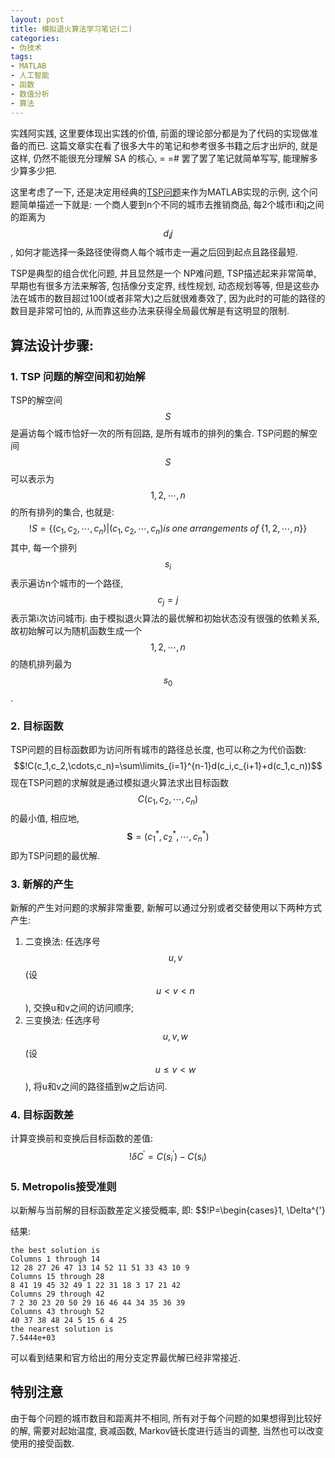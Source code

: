 ```yaml
---
layout: post
title: 模拟退火算法学习笔记(二)
categories:
- 伪技术
tags:
- MATLAB
- 人工智能
- 函数
- 数值分析
- 算法
---
```


实践阿实践, 这里要体现出实践的价值, 前面的理论部分都是为了代码的实现做准备的而已. 这篇文章实在看了很多大牛的笔记和参考很多书籍之后才出炉的, 就是这样, 仍然不能很充分理解 SA 的核心, = =# 罢了罢了笔记就简单写写, 能理解多少算多少把.

这里考虑了一下, 还是决定用经典的[TSP问题](http://baike.baidu.com/view/614849.htm)来作为MATLAB实现的示例, 这个问题简单描述一下就是: 一个商人要到n个不同的城市去推销商品, 每2个城市i和j之间的距离为$$d_ij$$, 如何才能选择一条路径使得商人每个城市走一遍之后回到起点且路径最短.

TSP是典型的组合优化问题, 并且显然是一个 NP难问题, TSP描述起来非常简单, 早期也有很多方法来解答, 包括像分支定界, 线性规划, 动态规划等等, 但是这些办法在城市的数目超过100(或者非常大)之后就很难奏效了, 因为此时的可能的路径的数目是非常可怕的, 从而靠这些办法来获得全局最优解是有这明显的限制.

## 算法设计步骤:
### 1. TSP 问题的解空间和初始解

TSP的解空间$$S$$是遍访每个城市恰好一次的所有回路, 是所有城市的排列的集合. TSP问题的解空间$$S$$可以表示为$${1,2,\cdots,n}$$的所有排列的集合, 也就是:
$$!S=\{(c_1,c_2,\cdots,c_n)|(c_1,c_2,\cdots,c_n) is\;one\;arrangements\;of\;\{1,2,\cdots,n\} \}$$
其中, 每一个排列$$s_i$$表示遍访n个城市的一个路径, $$c_j=j$$表示第i次访问城市j. 由于模拟退火算法的最优解和初始状态没有很强的依赖关系, 故初始解可以为随机函数生成一个$${1,2,\cdots,n}$$的随机排列最为$$s_0$$.

### 2. 目标函数
TSP问题的目标函数即为访问所有城市的路径总长度, 也可以称之为代价函数:
$$!C(c_1,c_2,\cdots,c_n)=\sum\limits_{i=1}^{n-1}d(c_i,c_{i+1}+d(c_1,c_n))$$
现在TSP问题的求解就是通过模拟退火算法求出目标函数$$C(c_1,c_2,\cdots,c_n)$$的最小值, 相应地, $$\textbf{S}=(c_1^*,c_2^*,\cdots,c_n^*)$$即为TSP问题的最优解.

### 3. 新解的产生
新解的产生对问题的求解非常重要, 新解可以通过分别或者交替使用以下两种方式产生:
	
1. 二变换法: 任选序号$$u, v$$(设$$u<v<n$$), 交换u和v之间的访问顺序;
2. 三变换法: 任选序号$$u, v, w$$(设$$u\leq v<w$$), 将u和v之间的路径插到w之后访问.

### 4. 目标函数差
计算变换前和变换后目标函数的差值:
$$!\delta C^'=C(s_i^{'})-C(s_i)$$

### 5. Metropolis接受准则
以新解与当前解的目标函数差定义接受概率, 即:
$$!P=\begin{cases}1, \Delta^{'}

结果:

	the best solution is
	Columns 1 through 14
	12 28 27 26 47 13 14 52 11 51 33 43 10 9
	Columns 15 through 28
	8 41 19 45 32 49 1 22 31 18 3 17 21 42
	Columns 29 through 42
	7 2 30 23 20 50 29 16 46 44 34 35 36 39
	Columns 43 through 52
	40 37 38 48 24 5 15 6 4 25
	the nearest solution is
	7.5444e+03

可以看到结果和官方给出的用分支定界最优解已经非常接近.

## 特别注意
由于每个问题的城市数目和距离并不相同, 所有对于每个问题的如果想得到比较好的解, 需要对起始温度, 衰减函数, Markov链长度进行适当的调整, 当然也可以改变使用的接受函数.